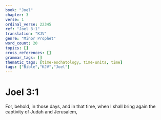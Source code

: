 ```yaml
---
book: "Joel"
chapter: 3
verse: 1
ordinal_verse: 22345
ref: "Joel 3:1"
translation: "KJV"
genre: "Minor Prophet"
word_count: 20
topics: []
cross_references: []
grammar_tags: []
thematic_tags: [time-eschatology, time-units, time]
tags: ["Bible","KJV","Joel"]
---
```


# Joel 3:1

For, behold, in those days, and in that time, when I shall bring again the captivity of Judah and Jerusalem,
